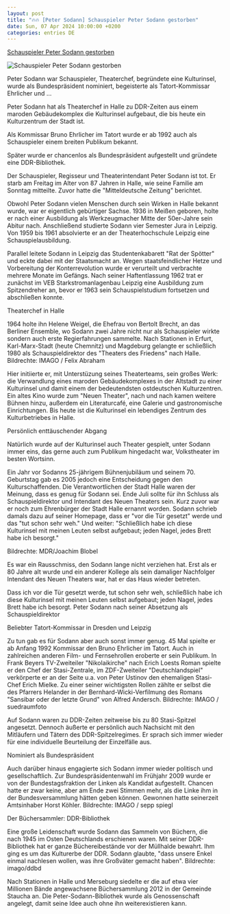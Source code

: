 ```yaml
---
layout: post
title: "🔥🔥 [Peter Sodann] Schauspieler Peter Sodann gestorben"
date: Sun, 07 Apr 2024 10:00:00 +0200
categories: entries DE
---
```

[Schauspieler Peter Sodann gestorben](https://www.mdr.de/nachrichten/sachsen-anhalt/halle/halle/peter-sodann-nachruf-kultur-news-100.html)

![Schauspieler Peter Sodann gestorben](https://cdn.mdr.de/kultur/sodann-104_v-variantBig16x9_wm-true_zc-ecbbafc6.jpg?version=30991)

Peter Sodann war Schauspieler, Theaterchef, begründete eine Kulturinsel, wurde als Bundespräsident nominiert, begeisterte als Tatort-Kommissar Ehrlicher und ...

Peter Sodann hat als Theaterchef in Halle zu DDR-Zeiten aus einem maroden Gebäudekomplex die Kulturinsel aufgebaut, die bis heute ein Kulturzentrum der Stadt ist.

Als Kommissar Bruno Ehrlicher im Tatort wurde er ab 1992 auch als Schauspieler einem breiten Publikum bekannt.

Später wurde er chancenlos als Bundespräsident aufgestellt und gründete eine DDR-Bibliothek.

Der Schauspieler, Regisseur und Theaterintendant Peter Sodann ist tot. Er starb am Freitag im Alter von 87 Jahren in Halle, wie seine Familie am Sonntag mitteilte. Zuvor hatte die "Mitteldeutsche Zeitung" berichtet.

Obwohl Peter Sodann vielen Menschen durch sein Wirken in Halle bekannt wurde, war er eigentlich gebürtiger Sachse. 1936 in Meißen geboren, holte er nach einer Ausbildung als Werkzeugmacher Mitte der 50er-Jahre sein Abitur nach. Anschließend studierte Sodann vier Semester Jura in Leipzig. Von 1959 bis 1961 absolvierte er an der Theaterhochschule Leipzig eine Schauspielausbildung.

Parallel leitete Sodann in Leipzig das Studentenkabarett "Rat der Spötter" und eckte dabei mit der Staatsmacht an. Wegen staatsfeindlicher Hetze und Vorbereitung der Konterrevolution wurde er verurteilt und verbrachte mehrere Monate im Gefängs. Nach seiner Haftentlassung 1962 trat er zunächst im VEB Starkstromanlagenbau Leipzig eine Ausbildung zum Spitzendreher an, bevor er 1963 sein Schauspielstudium fortsetzen und abschließen konnte.

Theaterchef in Halle

1964 holte ihn Helene Weigel, die Ehefrau von Bertolt Brecht, an das Berliner Ensemble, wo Sodann zwei Jahre nicht nur als Schauspieler wirkte sondern auch erste Regierfahrungen sammelte. Nach Stationen in Erfurt, Karl-Marx-Stadt (heute Chemnitz) und Magdeburg gelangte er schließlich 1980 als Schauspieldirektor des "Theaters des Friedens" nach Halle. Bildrechte: IMAGO / Felix Abraham

Hier initiierte er, mit Unterstüzung seines Theaterteams, sein großes Werk: die Verwandlung eines maroden Gebäudekomplexes in der Altstadt zu einer Kulturinsel und damit einem der bedeutendsten ostdeutschen Kulturzentren. Ein altes Kino wurde zum "Neuen Theater", nach und nach kamen weitere Bühnen hinzu, außerdem ein Literaturcafé, eine Galerie und gastronomische Einrichtungen. Bis heute ist die Kulturinsel ein lebendiges Zentrum des Kulturbetriebes in Halle.

Persönlich enttäuschender Abgang

Natürlich wurde auf der Kulturinsel auch Theater gespielt, unter Sodann immer eins, das gerne auch zum Publikum hingedacht war, Volkstheater im besten Wortsinn.

Ein Jahr vor Sodanns 25-jährigem Bühnenjubiläum und seinem 70. Geburtstag gab es 2005 jedoch eine Entscheidung gegen den Kulturschaffenden. Die Verantwortlichen der Stadt Halle waren der Meinung, dass es genug für Sodann sei. Ende Juli sollte für ihn Schluss als Schauspieldirektor und Intendant des Neuen Theaters sein. Kurz zuvor war er noch zum Ehrenbürger der Stadt Halle ernannt worden. Sodann schrieb damals dazu auf seiner Homepage, dass er "vor die Tür gesetzt" werde und das "tut schon sehr weh." Und weiter: "Schließlich habe ich diese Kulturinsel mit meinen Leuten selbst aufgebaut; jeden Nagel, jedes Brett habe ich besorgt."

Bildrechte: MDR/Joachim Blobel

Es war ein Rausschmiss, den Sodann lange nicht verziehen hat. Erst als er 80 Jahre alt wurde und ein anderer Kollege als sein damaliger Nachfolger Intendant des Neuen Theaters war, hat er das Haus wieder betreten.

Dass ich vor die Tür gesetzt werde, tut schon sehr weh, schließlich habe ich diese Kulturinsel mit meinen Leuten selbst aufgebaut; jeden Nagel, jedes Brett habe ich besorgt. Peter Sodann nach seiner Absetzung als Schauspieldirektor

Beliebter Tatort-Kommissar in Dresden und Leipzig

Zu tun gab es für Sodann aber auch sonst immer genug. 45 Mal spielte er ab Anfang 1992 Kommissar den Bruno Ehrlicher im Tatort. Auch in zahlreichen anderen Film- und Fernsehrollen eroberte er sein Publikum. In Frank Beyers TV-Zweiteiler "Nikolaikirche" nach Erich Loests Roman spielte er den Chef der Stasi-Zentrale, im ZDF-Zweiteiler "Deutschlandspiel" verkörperte er an der Seite u.a. von Peter Ustinov den ehemaligen Stasi-Chef Erich Mielke. Zu einer seiner wichtigsten Rollen zählte er selbst die des Pfarrers Helander in der Bernhard-Wicki-Verfilmung des Romans "Sansibar oder der letzte Grund" von Alfred Andersch. Bildrechte: IMAGO / suedraumfoto

Auf Sodann waren zu DDR-Zeiten zeitweise bis zu 80 Stasi-Spitzel angesetzt. Dennoch äußerte er persönlich auch Nachsicht mit den Mitläufern und Tätern des DDR-Spitzelregimes. Er sprach sich immer wieder für eine individuelle Beurteilung der Einzelfälle aus.

Nominiert als Bundespräsident

Auch darüber hinaus engagierte sich Sodann immer wieder politisch und gesellschaftlich. Zur Bundespräsidentenwahl im Frühjahr 2009 wurde er von der Bundestagsfraktion der Linken als Kandidat aufgestellt. Chancen hatte er zwar keine, aber am Ende zwei Stimmen mehr, als die Linke ihm in der Bundesversammlung hätten geben können. Gewonnen hatte seinerzeit Amtsinhaber Horst Köhler. Bildrechte: IMAGO / sepp spiegl

Der Büchersammler: DDR-Bibliothek

Eine große Leidenschaft wurde Sodann das Sammeln von Büchern, die nach 1945 im Osten Deutschlands erschienen waren. Mit seiner DDR-Bibliothek hat er ganze Büchereibestände vor der Müllhalde bewahrt. Ihm ging es um das Kulturerbe der DDR. Sodann glaubte, "dass unsere Enkel einmal nachlesen wollen, was ihre Großväter gemacht haben". Bildrechte: imago/ddbd

Nach Stationen in Halle und Merseburg siedelte er die auf etwa vier Millionen Bände angewachsene Büchersammlung 2012 in der Gemeinde Staucha an. Die Peter-Sodann-Bibliothek wurde als Genossenschaft angelegt, damit seine Idee auch ohne ihn weiterexistieren kann.

